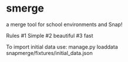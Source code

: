 # smerge
a merge tool for school environments and Snap!

Rules
#1 Simple
#2 beautiful
#3 fast




To import initial data
use:
manage.py loaddata snapmerge/fixtures/initial_data.json
